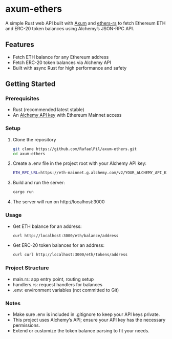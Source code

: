 # axum-ethers

A simple Rust web API built with [Axum](https://github.com/tokio-rs/axum) and [ethers-rs](https://github.com/gakonst/ethers-rs) to fetch Ethereum ETH and ERC-20 token balances using Alchemy’s JSON-RPC API.

## Features

- Fetch ETH balance for any Ethereum address
- Fetch ERC-20 token balances via Alchemy API
- Built with async Rust for high performance and safety

## Getting Started

### Prerequisites

- Rust (recommended latest stable)
- An [Alchemy API key](https://dashboard.alchemy.com/) with Ethereum Mainnet access

### Setup

1. Clone the repository

   ```bash
   git clone https://github.com/RafaelPil/axum-ethers.git
   cd axum-ethers
   ```
2. Create a .env file in the project root with your Alchemy API key:

   ```bash
   ETH_RPC_URL=https://eth-mainnet.g.alchemy.com/v2/YOUR_ALCHEMY_API_KEY
   ```
3. Build and run the server:
   ```bash
   cargo run
   ```
4. The server will run on http://localhost:3000

### Usage

- Get ETH balance for an address:
   ```bash
   curl http://localhost:3000/eth/balance/address
   ```

- Get ERC-20 token balances for an address:
   ```bash
   curl curl http://localhost:3000/eth/tokens/address
   ```

### Project Structure
- main.rs: app entry point, routing setup
- handlers.rs: request handlers for balances
- .env: environment variables (not committed to Git)

### Notes
- Make sure .env is included in .gitignore to keep your API keys private.
- This project uses Alchemy’s API; ensure your API key has the necessary permissions.
- Extend or customize the token balance parsing to fit your needs.